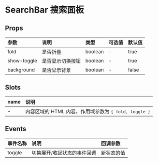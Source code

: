 # SearchBar 搜索面板

## Props

| 参数        | 说明             | 类型    | 可选值 | 默认值 |
| :---------- | :--------------- | :------ | :----- | :----- |
| fold        | 是否折叠         | boolean | -      | true   |
| show-toggle | 是否显示切换按钮 | boolean | -      | true   |
| background  | 是否显示背景     | boolean | -      | false  |

## Slots

| name | 说明                                                  |
| :--- | :---------------------------------------------------- |
| -    | 内容区域的 HTML 内容，作用域参数为 `{ fold, toggle }` |

## Events

| 事件名称 | 说明                        | 回调参数   |
| :------- | :-------------------------- | :--------- |
| toggle   | 切换展开/收起状态的事件回调 | 新状态的值 |
